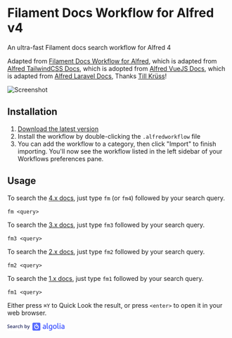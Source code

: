 # Filament Docs Workflow for Alfred v4

An ultra-fast Filament docs search workflow for Alfred 4

Adapted from [Filament Docs Workflow for Alfred](https://github.com/intrepidws/alfred-filament-docs), which is adapted from [Alfred TailwindCSS Docs](https://github.com/clnt/alfred-tailwindcss-docs), which is adopted from [Alfred VueJS Docs](https://github.com/vmitchell85/alfred-vuejs-docs), which is adapted from [Alfred Laravel Docs](https://github.com/tillkruss/alfred-laravel-docs), Thanks [Till Krüss](https://twitter.com/tillkruss)!

![Screenshot](screenshot.hpg)

## Installation


1. [Download the latest version](https://github.com/buzkall/alfred-filament-docs/releases/download/v3.0.0/Filament.Docs.alfredworkflow)
2. Install the workflow by double-clicking the `.alfredworkflow` file
3. You can add the workflow to a category, then click "Import" to finish importing. You'll now see the workflow listed in the left sidebar of your Workflows preferences pane.

## Usage

To search the [4.x docs](https://filamentphp.com/docs/4.x/panels/installation), just type `fm` (or `fm4`) followed by your search query.

```
fm <query>
```

To search the [3.x docs](https://filamentphp.com/docs/3.x/admin/installation), just type `fm3` followed by your search query.

```
fm3 <query>
```

To search the [2.x docs](https://filamentphp.com/docs/2.x/admin/installation), just type `fm2` followed by your search query.

```
fm2 <query>
```

To search the [1.x docs](https://filamentphp.com/docs/1.x/admin/getting-started), just type `fm1` followed by your search query.

```
fm1 <query>
```

Either press `⌘Y` to Quick Look the result, or press `<enter>` to open it in your web browser.

![Search by Algolia](algolia.png)
